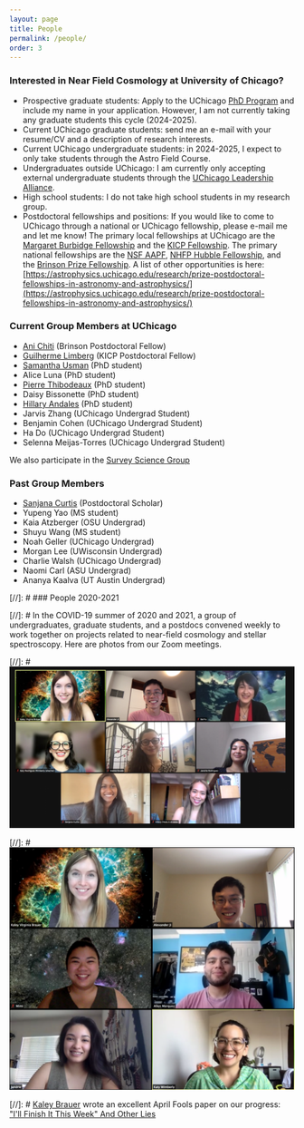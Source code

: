 ```yaml
---
layout: page
title: People
permalink: /people/
order: 3
---
```


### Interested in Near Field Cosmology at University of Chicago?

* Prospective graduate students: Apply to the UChicago [PhD Program](https://astrophysics.uchicago.edu/academics/graduate-programs/) and include my name in your application. However, I am not currently taking any graduate students this cycle (2024-2025).
* Current UChicago graduate students: send me an e-mail with your resume/CV and a description of research interests.
* Current UChicago undergraduate students: in 2024-2025, I expect to only take students through the Astro Field Course.
* Undergraduates outside UChicago: I am currently only accepting external undergraduate students through the [UChicago Leadership Alliance](https://leadershipalliance.uchicago.edu/).
* High school students: I do not take high school students in my research group.
* Postdoctoral fellowships and positions: If you would like to come to UChicago through a national or UChicago fellowship, please e-mail me and let me know! The primary local fellowships at UChicago are the [Margaret Burbidge Fellowship](https://astro-fellowship.uchicago.edu/) and the [KICP Fellowship](https://kicp-fellowship.uchicago.edu/). The primary national fellowships are the [NSF AAPF](https://new.nsf.gov/funding/opportunities/nsf-astronomy-astrophysics-postdoctoral), [NHFP Hubble Fellowship](https://www.stsci.edu/stsci-research/fellowships/nasa-hubble-fellowship-program), and the [Brinson Prize Fellowship](https://www.stsci.edu/stsci-research/fellowships/brinson-prize-fellowship-program/announcement-of-opportunity). A list of other opportunities is here: [https://astrophysics.uchicago.edu/research/prize-postdoctoral-fellowships-in-astronomy-and-astrophysics/](https://astrophysics.uchicago.edu/research/prize-postdoctoral-fellowships-in-astronomy-and-astrophysics/)

### Current Group Members at UChicago

* [Ani Chiti](https://www.anichiti.space/) (Brinson Postdoctoral Fellow)
* [Guilherme Limberg](https://guilimberg.github.io/) (KICP Postdoctoral Fellow)
* [Samantha Usman](https://www.samusman.space/) (PhD student)
* Alice Luna (PhD student)
* [Pierre Thibodeaux](https://pierrethx.github.io/) (PhD student)
* Daisy Bissonette (PhD student)
* [Hillary Andales](https://hillaryandales.com/) (PhD student)
* Jarvis Zhang (UChicago Undergrad Student)
* Benjamin Cohen (UChicago Undergrad Student)
* Ha Do (UChicago Undergrad Student)
* Selenna Meijas-Torres (UChicago Undergrad Student)

We also participate in the [Survey Science Group](https://surveys.uchicago.edu/)

### Past Group Members
* [Sanjana Curtis](https://sanjanacurtis.com/) (Postdoctoral Scholar)
* Yupeng Yao (MS student)
* Kaia Atzberger (OSU Undergrad)
* Shuyu Wang (MS student)
* Noah Geller (UChicago Undergrad)
* Morgan Lee (UWisconsin Undergrad)
* Charlie Walsh (UChicago Undergrad)
* Naomi Carl (ASU Undergrad)
* Ananya Kaalva (UT Austin Undergrad)

[//]: # ### People 2020-2021

[//]: # In the COVID-19 summer of 2020 and 2021, a group of undergraduates, graduate students, and a postdocs convened weekly to work together on projects related to near-field cosmology and stellar spectroscopy. Here are photos from our Zoom meetings.

[//]: # ![NFC 2021](/img/NFCSummer2021.png)

[//]: # ![NFC 2020](/img/NFCSummer2020.png)

[//]: # [Kaley Brauer](http://www.mit.edu/~kbrauer/) wrote an excellent April Fools paper on our progress: ["I'll Finish It This Week" And Other Lies](https://arxiv.org/abs/2103.16574)

